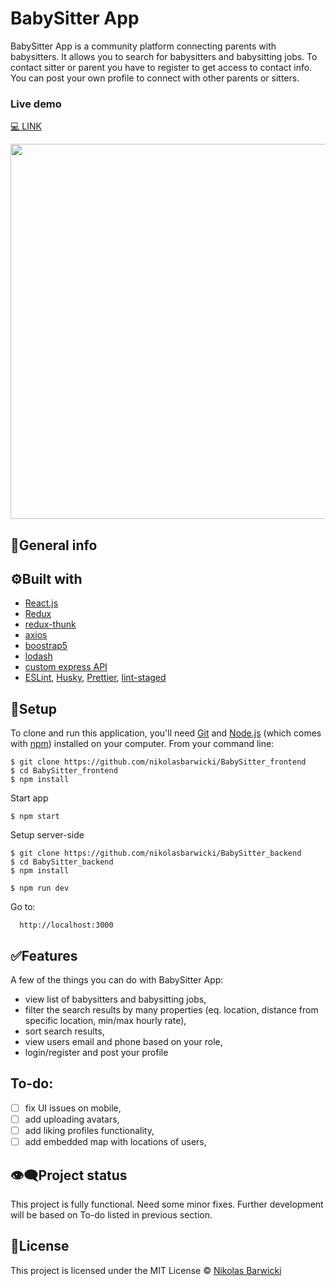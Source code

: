 # BabySitter App

BabySitter App is a community platform connecting parents with babysitters. It allows you to search for babysitters and babysitting jobs. To contact sitter or parent you have to register to get access to contact info. You can post your own profile to connect with other parents or sitters.

### Live demo

[💻 LINK](https://secure-meadow-81318.herokuapp.com/)

<p align="center">
  <img width="600" src="https://i.ibb.co/qxz3x2b/projects5.png">
</p>

## 📝General info

## ⚙️Built with

- [React.js](https://reactjs.org/)
- [Redux](https://redux.js.org/)
- [redux-thunk](https://github.com/reduxjs/redux-thunk)
- [axios](https://github.com/axios/axios)
- [boostrap5](https://v5.getbootstrap.com)
- [lodash](https://lodash.com/)
- [custom express API](https://github.com/nikolasbarwicki/BabySitter_backend)
- [ESLint](https://eslint.org/), [Husky](https://www.npmjs.com/package/husky), [Prettier](https://prettier.io/), [lint-staged](https://github.com/okonet/lint-staged)

## 🚀Setup

To clone and run this application, you'll need [Git](https://git-scm.com/) and [Node.js](https://nodejs.org/en/download/) (which comes with [npm](http://npmjs.com/)) installed on your computer. From your command line:

    $ git clone https://github.com/nikolasbarwicki/BabySitter_frontend
    $ cd BabySitter_frontend
    $ npm install

Start app

    $ npm start

Setup server-side

    $ git clone https://github.com/nikolasbarwicki/BabySitter_backend
    $ cd BabySitter_backend
    $ npm install

    $ npm run dev

Go to:

      http://localhost:3000

## ✅Features

A few of the things you can do with BabySitter App:

- view list of babysitters and babysitting jobs,
- filter the search results by many properties (eq. location, distance from specific location, min/max hourly rate),
- sort search results,
- view users email and phone based on your role,
- login/register and post your profile

## To-do:

- [ ] fix UI issues on mobile,
- [ ] add uploading avatars,
- [ ] add liking profiles functionality,
- [ ] add embedded map with locations of users,

## 👁‍🗨Project status

This project is fully functional. Need some minor fixes. Further development will be based on To-do listed in previous section.

## 📘License

This project is licensed under the MIT License © [Nikolas Barwicki](https://github.com/nikolasbarwicki)
